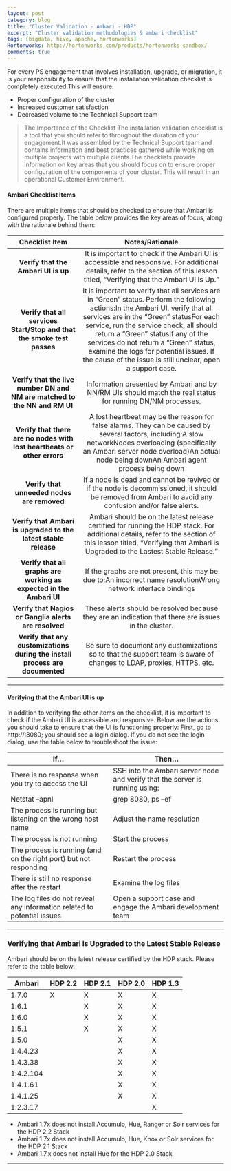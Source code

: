 ```yaml
---
layout: post
category: blog
title: "Cluster Validation - Ambari - HDP"
excerpt: "Cluster validation methodologies & ambari checklist"
tags: [bigdata, hive, apache, hortonworks]
Hortonworks: http://hortonworks.com/products/hortonworks-sandbox/
comments: true
---
```


For every PS engagement that involves installation, upgrade, or migration, it is your responsibility to ensure that the installation validation checklist is completely executed.This will ensure:
- Proper configuration of the cluster
- Increased customer satisfaction
- Decreased volume to the Technical Support team

> The Importance of the Checklist
The installation validation checklist is a tool that you should refer to throughout the duration of your engagement.It was assembled by the Technical Support team and contains information and best practices gathered while working on multiple projects with multiple clients.The checklists provide information on key areas that you should focus on to ensure proper configuration of the components of your cluster. This will result in an operational Customer Environment.

#### Ambari Checklist Items

There are multiple items that should be checked to ensure that Ambari is configured properly. The table below provides the key areas of focus, along with the rationale behind them:

| **Checklist Item**                                                           | **Notes/Rationale**                                                                                                                                                                                                                                                                                                                                                                                            |
|:------------------------------------------------------------------------------:|:----------------------------------------------------------------------------------------------------------------------------------------------------------------------------------------------------------------------------------------------------------------------------------------------------------------------------------------------------------------------------------------------------------------:|
| **Verify that the Ambari UI is up**                                          | It is important to check if the Ambari UI is accessible and responsive. For additional details, refer to the section of this lesson titled, “Verifying that the Ambari UI is Up.”                                                                                                                                                                                                                              |
| **Verify that all services Start/Stop and that the smoke test passes**       | It is important to verify that all services are in “Green” status. Perform the following actions:In the Ambari UI, verify that all services are in the “Green” statusFor each service, run the service check, all should return a “Green” statusIf any of the services do not return a “Green” status, examine the logs for potential issues. If the cause of the issue is still unclear, open a support case. |
| **Verify that the live number DN and NM are matched to the NN and RM UI**    | Information presented by Ambari and by NN/RM UIs should match the real status for running DN/NM processes.                                                                                                                                                                                                                                                                                                     |
| **Verify that there are no nodes with lost heartbeats or other errors**      | A lost heartbeat may be the reason for false alarms. They can be caused by several factors, including:A slow networkNodes overloading (specifically an Ambari server node overload)An actual node being downAn Ambari agent process being down                                                                                                                                                                 |
| **Verify that unneeded nodes are removed**                                   | If a node is dead and cannot be revived or if the node is decommissioned, it should be removed from Ambari to avoid any confusion and/or false alerts.                                                                                                                                                                                                                                                         |
| **Verify that Ambari is upgraded to the latest stable release**              | Ambari should be on the latest release certified for running the HDP stack. For additional details, refer to the section of this lesson titled, “Verifying that Ambari is Upgraded to the Lastest Stable Release.”                                                                                                                                                                                             |
| **Verify that all graphs are working as expected in the Ambari UI**          | If the graphs are not present, this may be due to:An incorrect name resolutionWrong network interface bindings                                                                                                                                                                                                                                                                                                 |
| **Verify that Nagios or Ganglia alerts are resolved**                        | These alerts should be resolved because they are an indication that there are issues in the cluster.                                                                                                                                                                                                                                                                                                           |
| **Verify that any customizations during the install process are documented** | Be sure to document any customizations so to that the support team is aware of changes to LDAP, proxies, HTTPS, etc.                                                                                                                                                                                                                                                                                           |

***

#### Verifying that the Ambari UI is up
In addition to verifying the other items on the checklist, it is important to check if the Ambari UI is accessible and responsive. Below are the actions you should take to ensure that the UI is functioning properly:
First, go to http://<ambari-server-host>:8080; you should see a login dialog. If you do not see the login dialog, use the table below to troubleshoot the issue:

| **If…**                                                                 | **Then…**                                                                     |
|-------------------------------------------------------------------------|-------------------------------------------------------------------------------|
| There is no response when you try to access the UI                      | SSH into the Ambari server node and verify that the server is running using:  
                                                                           Netstat –apnl | grep 8080, ps –ef | grep Ambari                                |
| The process is running but listening on the wrong host name             | Adjust the name resolution                                                    |
| The process is not running                                              | Start the process                                                             |
| The process is running (and on the right port) but not responding       | Restart the process                                                           |
| There is still no response after the restart                            | Examine the log files                                                         |
| The log files do not reveal any information related to potential issues | Open a support case and engage the Ambari development team                    |

***

### Verifying that Ambari is Upgraded to the Latest Stable Release
Ambari should be on the latest release certified by the HDP stack. Please refer to the table below:

| **Ambari** | **HDP 2.2**                                                                                   | **HDP 2.1** | **HDP 2.0** | **HDP 1.3** |
|------------|-----------------------------------------------------------------------------------------------|-------------|-------------|-------------|
| 1.7.0      | X                                                                                             | X           | X           | X           |
| 1.6.1      |                                                                                               | X           | X           | X           |
| 1.6.0      |                                                                                               | X           | X           | X           |
| 1.5.1      |                                                                                               | X           | X           | X           |
| 1.5.0      |                                                                                               |             | X           | X           |
| 1.4.4.23   |                                                                                               |             | X           | X           |
| 1.4.3.38   |                                                                                               |             | X           | X           |
| 1.4.2.104  |                                                                                               |             | X           | X           |
| 1.4.1.61   |                                                                                               |             | X           | X           |
| 1.4.1.25   |                                                                                               |             | X           | X           |
| 1.2.3.17   |                                                                                               |             |             | X           |

 -   Ambari 1.7x does not install Accumulo, Hue, Ranger or Solr services for the HDP 2.2 Stack
- Ambari 1.7x does not install Accumulo, Hue, Knox or Solr services for the HDP 2.1 Stack
- Ambari 1.7.x does not install Hue for the HDP 2.0 Stack

***


